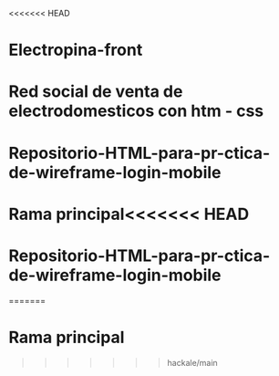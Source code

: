 <<<<<<< HEAD
# Electropina-front
Red social  de  venta de electrodomesticos con htm - css
=======
# Repositorio-HTML-para-pr-ctica-de-wireframe-login-mobile
# Rama principal<<<<<<< HEAD
# Repositorio-HTML-para-pr-ctica-de-wireframe-login-mobile
=======
# Rama principal

>>>>>>> hackale/main
